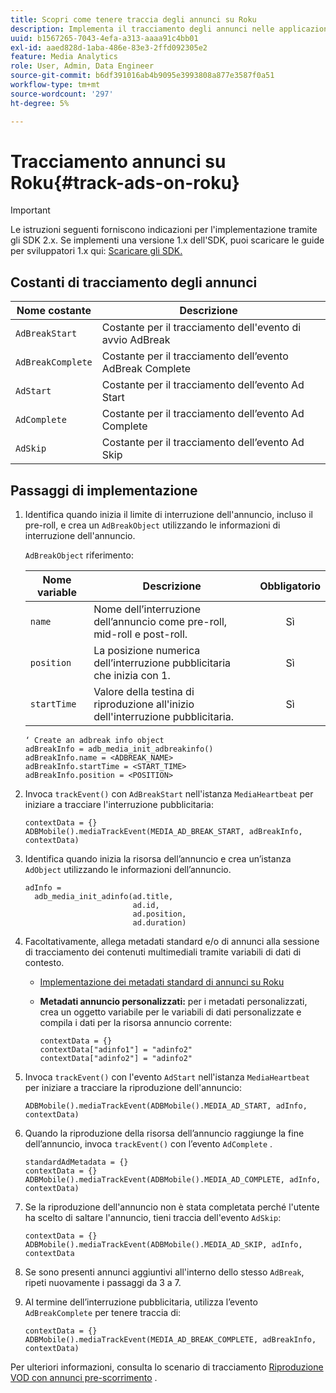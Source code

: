 ```yaml
---
title: Scopri come tenere traccia degli annunci su Roku
description: Implementa il tracciamento degli annunci nelle applicazioni Roku utilizzando Media SDK.
uuid: b1567265-7043-4efa-a313-aaaa91c4bb01
exl-id: aaed828d-1aba-486e-83e3-2ffd092305e2
feature: Media Analytics
role: User, Admin, Data Engineer
source-git-commit: b6df391016ab4b9095e3993808a877e3587f0a51
workflow-type: tm+mt
source-wordcount: '297'
ht-degree: 5%

---
```


# Tracciamento annunci su Roku{#track-ads-on-roku}

>[!IMPORTANT]
>
>Le istruzioni seguenti forniscono indicazioni per l&#39;implementazione tramite gli SDK 2.x. Se implementi una versione 1.x dell&#39;SDK, puoi scaricare le guide per sviluppatori 1.x qui: [Scaricare gli SDK.](/help/sdk-implement/download-sdks.md)

## Costanti di tracciamento degli annunci

| Nome costante | Descrizione   |
|---|---|
| `AdBreakStart` | Costante per il tracciamento dell&#39;evento di avvio AdBreak |
| `AdBreakComplete` | Costante per il tracciamento dell’evento AdBreak Complete |
| `AdStart` | Costante per il tracciamento dell’evento Ad Start |
| `AdComplete` | Costante per il tracciamento dell’evento Ad Complete |
| `AdSkip` | Costante per il tracciamento dell’evento Ad Skip |

## Passaggi di implementazione

1. Identifica quando inizia il limite di interruzione dell&#39;annuncio, incluso il pre-roll, e crea un `AdBreakObject` utilizzando le informazioni di interruzione dell&#39;annuncio.

   `AdBreakObject` riferimento:

   | Nome variable | Descrizione | Obbligatorio |
   | --- | --- | :---: |
   | `name` | Nome dell’interruzione dell’annuncio come pre-roll, mid-roll e post-roll. | Sì |
   | `position` | La posizione numerica dell’interruzione pubblicitaria che inizia con 1. | Sì |
   | `startTime` | Valore della testina di riproduzione all&#39;inizio dell&#39;interruzione pubblicitaria. | Sì |

   ```
   ‘ Create an adbreak info object 
   adBreakInfo = adb_media_init_adbreakinfo() 
   adBreakInfo.name = <ADBREAK_NAME> 
   adBreakInfo.startTime = <START_TIME> 
   adBreakInfo.position = <POSITION>
   ```

1. Invoca `trackEvent()` con `AdBreakStart` nell&#39;istanza `MediaHeartbeat` per iniziare a tracciare l&#39;interruzione pubblicitaria:

   ```
   contextData = {} 
   ADBMobile().mediaTrackEvent(MEDIA_AD_BREAK_START, adBreakInfo, contextData)
   ```

1. Identifica quando inizia la risorsa dell’annuncio e crea un’istanza `AdObject` utilizzando le informazioni dell’annuncio.

   ```
   adInfo =  
     adb_media_init_adinfo(ad.title,  
                           ad.id,  
                           ad.position,  
                           ad.duration) 
   ```

1. Facoltativamente, allega metadati standard e/o di annunci alla sessione di tracciamento dei contenuti multimediali tramite variabili di dati di contesto.

   * [Implementazione dei metadati standard di annunci su Roku](/help/sdk-implement/track-ads/impl-std-ad-metadata/impl-std-ad-metadata-roku.md)
   * **Metadati annuncio personalizzati:** per i metadati personalizzati, crea un oggetto variabile per le variabili di dati personalizzate e compila i dati per la risorsa annuncio corrente:

      ```
      contextData = {} 
      contextData["adinfo1"] = "adinfo2" 
      contextData["adinfo2"] = "adinfo2"
      ```

1. Invoca `trackEvent()` con l&#39;evento `AdStart` nell&#39;istanza `MediaHeartbeat` per iniziare a tracciare la riproduzione dell&#39;annuncio:

   ```
   ADBMobile().mediaTrackEvent(ADBMobile().MEDIA_AD_START, adInfo, contextData)
   ```

1. Quando la riproduzione della risorsa dell’annuncio raggiunge la fine dell’annuncio, invoca `trackEvent()` con l’evento `AdComplete` .

   ```
   standardAdMetadata = {} 
   contextData = {} 
   ADBMobile().mediaTrackEvent(ADBMobile().MEDIA_AD_COMPLETE, adInfo, contextData)
   ```

1. Se la riproduzione dell&#39;annuncio non è stata completata perché l&#39;utente ha scelto di saltare l&#39;annuncio, tieni traccia dell&#39;evento `AdSkip`:

   ```
   contextData = {} 
   ADBMobile().mediaTrackEvent(ADBMobile().MEDIA_AD_SKIP, adInfo, contextData
   ```

1. Se sono presenti annunci aggiuntivi all&#39;interno dello stesso `AdBreak`, ripeti nuovamente i passaggi da 3 a 7.
1. Al termine dell’interruzione pubblicitaria, utilizza l’evento `AdBreakComplete` per tenere traccia di:

   ```
   contextData = {} 
   ADBMobile().mediaTrackEvent(MEDIA_AD_BREAK_COMPLETE, adBreakInfo, contextData)
   ```

Per ulteriori informazioni, consulta lo scenario di tracciamento [Riproduzione VOD con annunci pre-scorrimento](/help/sdk-implement/tracking-scenarios/vod-preroll-ads.md) .
